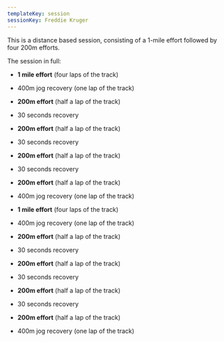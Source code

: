 ```yaml
---
templateKey: session
sessionKey: Freddie Kruger
---
```

This is a distance based session, consisting of a 1-mile effort followed by
four 200m efforts.

The session in full:

* **1 mile effort** (four laps of the track)
* 400m jog recovery (one lap of the track)
* **200m effort** (half a lap of the track)
* 30 seconds recovery
* **200m effort** (half a lap of the track)
* 30 seconds recovery
* **200m effort** (half a lap of the track)
* 30 seconds recovery
* **200m effort** (half a lap of the track)
* 400m jog recovery (one lap of the track)

* **1 mile effort** (four laps of the track)
* 400m jog recovery (one lap of the track)
* **200m effort** (half a lap of the track)
* 30 seconds recovery
* **200m effort** (half a lap of the track)
* 30 seconds recovery
* **200m effort** (half a lap of the track)
* 30 seconds recovery
* **200m effort** (half a lap of the track)
* 400m jog recovery (one lap of the track)

